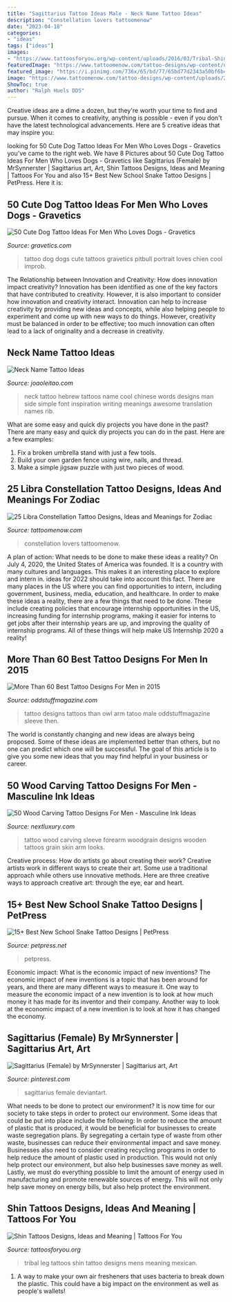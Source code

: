 ```yaml
---
title: "Sagittarius Tattoo Ideas Male - Neck Name Tattoo Ideas"
description: "Constellation lovers tattoomenow"
date: "2023-04-18"
categories:
- "ideas"
tags: ["ideas"]
images:
- "https://www.tattoosforyou.org/wp-content/uploads/2016/03/Tribal-Shin-Tattoos.jpg"
featuredImage: "https://www.tattoomenow.com/tattoo-designs/wp-content/uploads/2019/05/libra-constellation-tattoo-ankle-05.jpg"
featured_image: "https://i.pinimg.com/736x/65/bd/77/65bd77d2343a50bf6b4d9cf6c8606596.jpg"
image: "https://www.tattoomenow.com/tattoo-designs/wp-content/uploads/2019/05/libra-constellation-tattoo-ankle-05.jpg"
ShowToc: true
author: "Ralph Huels DDS"
---
```



Creative ideas are a dime a dozen, but they're worth your time to find and pursue. When it comes to creativity, anything is possible - even if you don't have the latest technological advancements. Here are 5 creative ideas that may inspire you: 

	

		
looking for 50 Cute Dog Tattoo Ideas For Men Who Loves Dogs - Gravetics you've came to the right web. We have 8 Pictures about 50 Cute Dog Tattoo Ideas For Men Who Loves Dogs - Gravetics like Sagittarius (Female) by MrSynnerster | Sagittarius art, Art, Shin Tattoos Designs, Ideas and Meaning | Tattoos For You and also 15+ Best New School Snake Tattoo Designs | PetPress. Here it is:
		
    
## 50 Cute Dog Tattoo Ideas For Men Who Loves Dogs - Gravetics

<img loading=lazy src="https://www.gravetics.com/wp-content/uploads/2017/06/Amazing-Tattoo.jpg" onerror="this.onerror=null;this.src='https://tse1.mm.bing.net/th?id=OIP.yg70nuH25x4aEtIJDtBAKwHaHQ&amp;pid=15.1';" alt="50 Cute Dog Tattoo Ideas For Men Who Loves Dogs - Gravetics">

_Source: gravetics.com_

>tattoo dog dogs cute tattoos gravetics pitbull portrait loves chien cool improb. 

	

The Relationship between Innovation and Creativity: How does innovation impact creativity?
Innovation has been identified as one of the key factors that have contributed to creativity. However, it is also important to consider how innovation and creativity interact. Innovation can help to increase creativity by providing new ideas and concepts, while also helping people to experiment and come up with new ways to do things. However, creativity must be balanced in order to be effective; too much innovation can often lead to a lack of originality and a decrease in creativity.

    
## Neck Name Tattoo Ideas

<img loading=lazy src="https://www.joaoleitao.com/tattoo-name/wp-content/uploads/hebrew-name-tattoo-neck-man.jpg" onerror="this.onerror=null;this.src='https://tse3.mm.bing.net/th?id=OIP.jCSin-ZQffbYInSjt0JWZgHaJ4&amp;pid=15.1';" alt="Neck Name Tattoo Ideas">

_Source: joaoleitao.com_

>neck tattoo hebrew tattoos name cool chinese words designs man side simple font inspiration writing meanings awesome translation names rib. 

	

What are some easy and quick diy projects you have done in the past?
There are many easy and quick diy projects you can do in the past. Here are a few examples:
1. Fix a broken umbrella stand with just a few tools.
2. Build your own garden fence using wire, nails, and thread.
3. Make a simple jigsaw puzzle with just two pieces of wood.

    
## 25 Libra Constellation Tattoo Designs, Ideas And Meanings For Zodiac

<img loading=lazy src="https://www.tattoomenow.com/tattoo-designs/wp-content/uploads/2019/05/libra-constellation-tattoo-ankle-05.jpg" onerror="this.onerror=null;this.src='https://tse1.mm.bing.net/th?id=OIP.oX0hpHc9gNZkyFRpzHhHRQHaJ4&amp;pid=15.1';" alt="25 Libra Constellation Tattoo Designs, Ideas and Meanings for Zodiac">

_Source: tattoomenow.com_

>constellation lovers tattoomenow. 

	

A plan of action: What needs to be done to make these ideas a reality?
On July 4, 2020, the United States of America was founded. It is a country with many cultures and languages. This makes it an interesting place to explore and intern in. ideas for 2022 should take into account this fact. There are many places in the US where you can find opportunities to intern, including government, business, media, education, and healthcare. 
In order to make these ideas a reality, there are a few things that need to be done. These include creating policies that encourage internship opportunities in the US, increasing funding for internship programs, making it easier for interns to get jobs after their internship years are up, and improving the quality of internship programs. All of these things will help make US Internship 2020 a reality!

    
## More Than 60 Best Tattoo Designs For Men In 2015

<img loading=lazy src="http://oddstuffmagazine.com/wp-content/uploads/2013/09/Best-tattoo-designs-for-Men-19-539x800.jpg" onerror="this.onerror=null;this.src='https://tse1.mm.bing.net/th?id=OIP.aaRd9T5jHle0MQaT48wnaAHaK_&amp;pid=15.1';" alt="More Than 60 Best Tattoo Designs For Men in 2015">

_Source: oddstuffmagazine.com_

>tattoo designs tattoos than owl arm tatoo male oddstuffmagazine sleeve then. 

	

The world is constantly changing and new ideas are always being proposed. Some of these ideas are implemented better than others, but no one can predict which one will be successful. The goal of this article is to give you some new ideas that you may find helpful in your business or career.

    
## 50 Wood Carving Tattoo Designs For Men - Masculine Ink Ideas

<img loading=lazy src="http://nextluxury.com/wp-content/uploads/woodgrain-male-wood-carving-forearm-sleeve-tattoo.jpg" onerror="this.onerror=null;this.src='https://tse1.mm.bing.net/th?id=OIP.Htt_lW5-LVQaelWR9YVOggHaIC&amp;pid=15.1';" alt="50 Wood Carving Tattoo Designs For Men - Masculine Ink Ideas">

_Source: nextluxury.com_

>tattoo wood carving sleeve forearm woodgrain designs wooden tattoos grain skin arm looks. 

	

Creative process: How do artists go about creating their work?
Creative artists work in different ways to create their art. Some use a traditional approach while others use innovative methods. Here are three creative ways to approach creative art: through the eye, ear and heart.

    
## 15+ Best New School Snake Tattoo Designs | PetPress

<img loading=lazy src="https://petpress.net/wp-content/uploads/2020/03/New-School-Snake-Tattoo-idea.jpg" onerror="this.onerror=null;this.src='https://tse4.mm.bing.net/th?id=OIP.PdtHHrRX-aQp8WWw-jp4UgHaJ4&amp;pid=15.1';" alt="15+ Best New School Snake Tattoo Designs | PetPress">

_Source: petpress.net_

>petpress. 

	

Economic impact: What is the economic impact of new inventions?
The economic impact of new inventions is a topic that has been around for years, and there are many different ways to measure it. One way to measure the economic impact of a new invention is to look at how much money it has made for its inventor and their company. Another way to look at the economic impact of a new invention is to look at how it has changed the economy.

    
## Sagittarius (Female) By MrSynnerster | Sagittarius Art, Art

<img loading=lazy src="https://i.pinimg.com/736x/65/bd/77/65bd77d2343a50bf6b4d9cf6c8606596.jpg" onerror="this.onerror=null;this.src='https://tse4.mm.bing.net/th?id=OIP.oJxpf6gUOM90wxOYuJC14wHaJ3&amp;pid=15.1';" alt="Sagittarius (Female) by MrSynnerster | Sagittarius art, Art">

_Source: pinterest.com_

>sagittarius female deviantart. 

	

What needs to be done to protect our environment?
It is now time for our society to take steps in order to protect our environment. Some ideas that could be put into place include the following:
In order to reduce the amount of plastic that is produced, it would be beneficial for businesses to create waste segregation plans. By segregating a certain type of waste from other waste, businesses can reduce their environmental impact and save money. Businesses also need to consider creating recycling programs in order to help reduce the amount of plastic used in production. This would not only help protect our environment, but also help businesses save money as well. Lastly, we must do everything possible to limit the amount of energy used in manufacturing and promote renewable sources of energy. This will not only help save money on energy bills, but also help protect the environment.

    
## Shin Tattoos Designs, Ideas And Meaning | Tattoos For You

<img loading=lazy src="https://www.tattoosforyou.org/wp-content/uploads/2016/03/Tribal-Shin-Tattoos.jpg" onerror="this.onerror=null;this.src='https://tse3.mm.bing.net/th?id=OIP.Kz49GlZBacKTd_TX8NjthQHaJ4&amp;pid=15.1';" alt="Shin Tattoos Designs, Ideas and Meaning | Tattoos For You">

_Source: tattoosforyou.org_

>tribal leg tattoos shin tattoo designs mens meaning mexican. 

	

1. A way to make your own air fresheners that uses bacteria to break down the plastic. This could have a big impact on the environment as well as people's wallets! 

